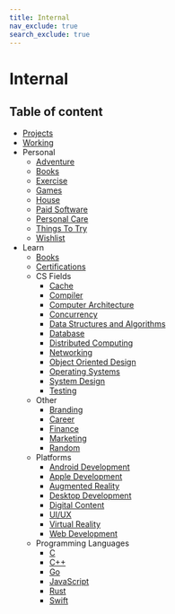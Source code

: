 ```yaml
---
title: Internal
nav_exclude: true
search_exclude: true
---
```


# Internal

<h2 class="text-delta">Table of content</h2>

-   [Projects](/internal/projects)
-   [Working](/internal/working)
-   Personal
    -   [Adventure](/internal/personal/adventure)
    -   [Books](/internal/personal/books)
    -   [Exercise](/internal/personal/exercise)
    -   [Games](/internal/personal/games)
    -   [House](/internal/personal/house)
    -   [Paid Software](/internal/personal/paid-software)
    -   [Personal Care](/internal/personal/personal-care)
    -   [Things To Try](/internal/personal/things-to-try)
    -   [Wishlist](/internal/personal/wishlist)
-   Learn
    -   [Books](/internal/learn/books)
    -   [Certifications](/internal/learn/certifications)
    -   CS Fields
        -   [Cache](/internal/learn/cs-fields/cache)
        -   [Compiler](/internal/learn/cs-fields/compiler)
        -   [Computer Architecture](/internal/learn/cs-fields/computer-architecture)
        -   [Concurrency](/internal/learn/cs-fields/concurrency)
        -   [Data Structures and Algorithms](/internal/learn/cs-fields/data-structures-and-algorithms)
        -   [Database](/internal/learn/cs-fields/database)
        -   [Distributed Computing](/internal/learn/cs-fields/distributed-computing)
        -   [Networking](/internal/learn/cs-fields/networking)
        -   [Object Oriented Design](/internal/learn/cs-fields/object-oriented-design)
        -   [Operating Systems](/internal/learn/cs-fields/operating-systems)
        -   [System Design](/internal/learn/cs-fields/system-design)
        -   [Testing](/internal/learn/cs-fields/testing)
    -   Other
        -   [Branding](/internal/learn/other/branding)
        -   [Career](/internal/learn/other/career)
        -   [Finance](/internal/learn/other/finance)
        -   [Marketing](/internal/learn/other/marketing)
        -   [Random](/internal/learn/other/random)
    -   Platforms
        -   [Android Development](/internal/learn/platforms/android-development)
        -   [Apple Development](/internal/learn/platforms/apple-development)
        -   [Augmented Reality](/internal/learn/platforms/augmented-reality)
        -   [Desktop Development](/internal/learn/platforms/desktop-development)
        -   [Digital Content](/internal/learn/platforms/digital-content)
        -   [UI/UX](/internal/learn/platforms/ui-ux)
        -   [Virtual Reality](/internal/learn/platforms/virtual-reality)
        -   [Web Development](/internal/learn/platforms/web-development)
    -   Programming Languages
        -   [C](/internal/learn/programming-languages/c)
        -   [C++](/internal/learn/programming-languages/cpp)
        -   [Go](/internal/learn/programming-languages/go)
        -   [JavaScript](/internal/learn/programming-languages/javascript)
        -   [Rust](/internal/learn/programming-languages/rust)
        -   [Swift](/internal/learn/programming-languages/swift)
